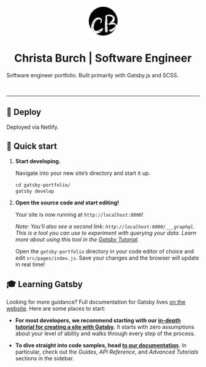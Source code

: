 <p align="center">
  <a href="https://christa-burch.com">
    <img alt="Gatsby" src="https://raw.githubusercontent.com/cweave/gatsyby-portfolio/main/src/assets/burch.svg?token=GHSAT0AAAAAABQTGS3A6GMPRATGE4W42IPSYQDENTQ" width="75" />
  </a>
</p>
<h1 align="center">
  Christa Burch | Software Engineer
</h1>

Software engineer portfolio. Built primarily with Gatsby.js and SCSS.

<br />
<hr>

## 💫 Deploy

Deployed via Netlify.

## 🚀 Quick start

1.  **Start developing.**

    Navigate into your new site’s directory and start it up.

    ```shell
    cd gatsby-portfolio/
    gatsby develop
    ```

2.  **Open the source code and start editing!**

    Your site is now running at `http://localhost:8000`!

    _Note: You'll also see a second link: _`http://localhost:8000/___graphql`_. This is a tool you can use to experiment with querying your data. Learn more about using this tool in the [Gatsby Tutorial](https://www.gatsbyjs.com/docs/tutorial/part-4/#use-graphiql-to-explore-the-data-layer-and-write-graphql-queries)._

    Open the `gatsby-portfolio` directory in your code editor of choice and edit `src/pages/index.js`. Save your changes and the browser will update in real time!

## 🎓 Learning Gatsby

Looking for more guidance? Full documentation for Gatsby lives [on the website](https://www.gatsbyjs.com/). Here are some places to start:

- **For most developers, we recommend starting with our [in-depth tutorial for creating a site with Gatsby](https://www.gatsbyjs.com/tutorial/).** It starts with zero assumptions about your level of ability and walks through every step of the process.

- **To dive straight into code samples, head [to our documentation](https://www.gatsbyjs.com/docs/).** In particular, check out the _Guides_, _API Reference_, and _Advanced Tutorials_ sections in the sidebar.
